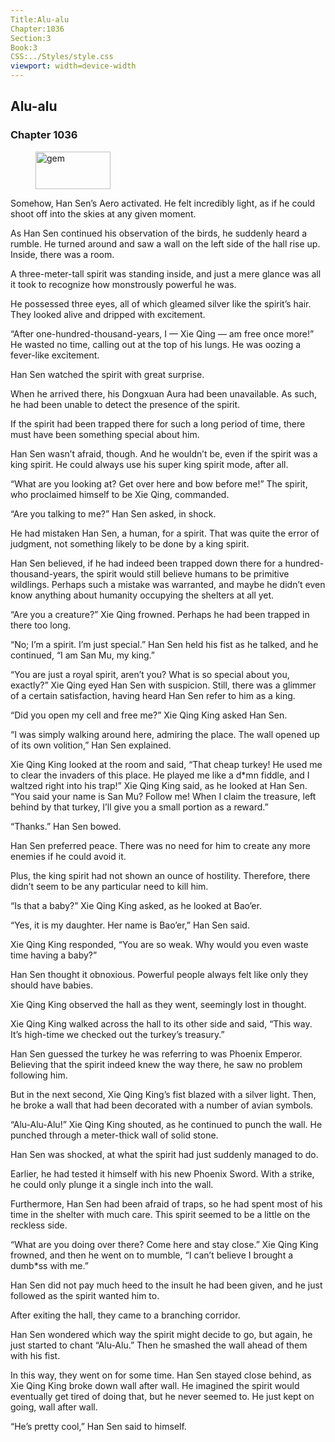```yaml
---
Title:Alu-alu 
Chapter:1036 
Section:3 
Book:3 
CSS:../Styles/style.css 
viewport: width=device-width
---
```

  
## Alu-alu
### Chapter 1036
  
<figure>
	<img src="../Images/gem.gif" alt="gem" id="gem" width="120" height="60" />
</figure>
  

  
Somehow, Han Sen’s Aero activated. He felt incredibly light, as if he could shoot off into the skies at any given moment.

As Han Sen continued his observation of the birds, he suddenly heard a rumble. He turned around and saw a wall on the left side of the hall rise up. Inside, there was a room.

A three-meter-tall spirit was standing inside, and just a mere glance was all it took to recognize how monstrously powerful he was.

He possessed three eyes, all of which gleamed silver like the spirit’s hair. They looked alive and dripped with excitement.

“After one-hundred-thousand-years, I — Xie Qing — am free once more!” He wasted no time, calling out at the top of his lungs. He was oozing a fever-like excitement.

Han Sen watched the spirit with great surprise.

When he arrived there, his Dongxuan Aura had been unavailable. As such, he had been unable to detect the presence of the spirit.

If the spirit had been trapped there for such a long period of time, there must have been something special about him.

Han Sen wasn’t afraid, though. And he wouldn’t be, even if the spirit was a king spirit. He could always use his super king spirit mode, after all.

“What are you looking at? Get over here and bow before me!” The spirit, who proclaimed himself to be Xie Qing, commanded.

“Are you talking to me?” Han Sen asked, in shock.

He had mistaken Han Sen, a human, for a spirit. That was quite the error of judgment, not something likely to be done by a king spirit.

Han Sen believed, if he had indeed been trapped down there for a hundred-thousand-years, the spirit would still believe humans to be primitive wildlings. Perhaps such a mistake was warranted, and maybe he didn’t even know anything about humanity occupying the shelters at all yet.

“Are you a creature?” Xie Qing frowned. Perhaps he had been trapped in there too long.

“No; I’m a spirit. I’m just special.” Han Sen held his fist as he talked, and he continued, “I am San Mu, my king.”

“You are just a royal spirit, aren’t you? What is so special about you, exactly?” Xie Qing eyed Han Sen with suspicion. Still, there was a glimmer of a certain satisfaction, having heard Han Sen refer to him as a king.

“Did you open my cell and free me?” Xie Qing King asked Han Sen.

“I was simply walking around here, admiring the place. The wall opened up of its own volition,” Han Sen explained.

Xie Qing King looked at the room and said, “That cheap turkey! He used me to clear the invaders of this place. He played me like a d*mn fiddle, and I waltzed right into his trap!” Xie Qing King said, as he looked at Han Sen. “You said your name is San Mu? Follow me! When I claim the treasure, left behind by that turkey, I’ll give you a small portion as a reward.”

“Thanks.” Han Sen bowed.

Han Sen preferred peace. There was no need for him to create any more enemies if he could avoid it.

Plus, the king spirit had not shown an ounce of hostility. Therefore, there didn’t seem to be any particular need to kill him.

“Is that a baby?” Xie Qing King asked, as he looked at Bao’er.

“Yes, it is my daughter. Her name is Bao’er,” Han Sen said.

Xie Qing King responded, “You are so weak. Why would you even waste time having a baby?”

Han Sen thought it obnoxious. Powerful people always felt like only they should have babies.

Xie Qing King observed the hall as they went, seemingly lost in thought.

Xie Qing King walked across the hall to its other side and said, “This way. It’s high-time we checked out the turkey’s treasury.”

Han Sen guessed the turkey he was referring to was Phoenix Emperor. Believing that the spirit indeed knew the way there, he saw no problem following him.

But in the next second, Xie Qing King’s fist blazed with a silver light. Then, he broke a wall that had been decorated with a number of avian symbols.

“Alu-Alu-Alu!” Xie Qing King shouted, as he continued to punch the wall. He punched through a meter-thick wall of solid stone.

Han Sen was shocked, at what the spirit had just suddenly managed to do.

Earlier, he had tested it himself with his new Phoenix Sword. With a strike, he could only plunge it a single inch into the wall.

Furthermore, Han Sen had been afraid of traps, so he had spent most of his time in the shelter with much care. This spirit seemed to be a little on the reckless side.

“What are you doing over there? Come here and stay close.” Xie Qing King frowned, and then he went on to mumble, “I can’t believe I brought a dumb*ss with me.”

Han Sen did not pay much heed to the insult he had been given, and he just followed as the spirit wanted him to.

After exiting the hall, they came to a branching corridor.

Han Sen wondered which way the spirit might decide to go, but again, he just started to chant “Alu-Alu.” Then he smashed the wall ahead of them with his fist.

In this way, they went on for some time. Han Sen stayed close behind, as Xie Qing King broke down wall after wall. He imagined the spirit would eventually get tired of doing that, but he never seemed to. He just kept on going, wall after wall.

“He’s pretty cool,” Han Sen said to himself.